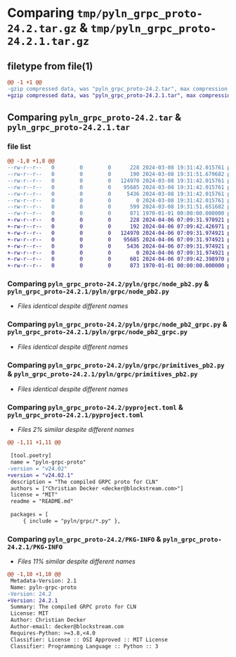 # Comparing `tmp/pyln_grpc_proto-24.2.tar.gz` & `tmp/pyln_grpc_proto-24.2.1.tar.gz`

## filetype from file(1)

```diff
@@ -1 +1 @@
-gzip compressed data, was "pyln_grpc_proto-24.2.tar", max compression
+gzip compressed data, was "pyln_grpc_proto-24.2.1.tar", max compression
```

## Comparing `pyln_grpc_proto-24.2.tar` & `pyln_grpc_proto-24.2.1.tar`

### file list

```diff
@@ -1,8 +1,8 @@
--rw-r--r--   0        0        0      228 2024-03-08 19:31:42.015761 pyln_grpc_proto-24.2/README.md
--rw-r--r--   0        0        0      190 2024-03-08 19:31:51.679682 pyln_grpc_proto-24.2/pyln/grpc/__init__.py
--rw-r--r--   0        0        0   124970 2024-03-08 19:31:42.015761 pyln_grpc_proto-24.2/pyln/grpc/node_pb2.py
--rw-r--r--   0        0        0    95685 2024-03-08 19:31:42.015761 pyln_grpc_proto-24.2/pyln/grpc/node_pb2_grpc.py
--rw-r--r--   0        0        0     5436 2024-03-08 19:31:42.015761 pyln_grpc_proto-24.2/pyln/grpc/primitives_pb2.py
--rw-r--r--   0        0        0        0 2024-03-08 19:31:42.015761 pyln_grpc_proto-24.2/pyln/grpc/py.typed
--rw-r--r--   0        0        0      599 2024-03-08 19:31:51.651682 pyln_grpc_proto-24.2/pyproject.toml
--rw-r--r--   0        0        0      871 1970-01-01 00:00:00.000000 pyln_grpc_proto-24.2/PKG-INFO
+-rw-r--r--   0        0        0      228 2024-04-06 07:09:31.970921 pyln_grpc_proto-24.2.1/README.md
+-rw-r--r--   0        0        0      192 2024-04-06 07:09:42.426971 pyln_grpc_proto-24.2.1/pyln/grpc/__init__.py
+-rw-r--r--   0        0        0   124970 2024-04-06 07:09:31.974921 pyln_grpc_proto-24.2.1/pyln/grpc/node_pb2.py
+-rw-r--r--   0        0        0    95685 2024-04-06 07:09:31.974921 pyln_grpc_proto-24.2.1/pyln/grpc/node_pb2_grpc.py
+-rw-r--r--   0        0        0     5436 2024-04-06 07:09:31.974921 pyln_grpc_proto-24.2.1/pyln/grpc/primitives_pb2.py
+-rw-r--r--   0        0        0        0 2024-04-06 07:09:31.974921 pyln_grpc_proto-24.2.1/pyln/grpc/py.typed
+-rw-r--r--   0        0        0      601 2024-04-06 07:09:42.398970 pyln_grpc_proto-24.2.1/pyproject.toml
+-rw-r--r--   0        0        0      873 1970-01-01 00:00:00.000000 pyln_grpc_proto-24.2.1/PKG-INFO
```

### Comparing `pyln_grpc_proto-24.2/pyln/grpc/node_pb2.py` & `pyln_grpc_proto-24.2.1/pyln/grpc/node_pb2.py`

 * *Files identical despite different names*

### Comparing `pyln_grpc_proto-24.2/pyln/grpc/node_pb2_grpc.py` & `pyln_grpc_proto-24.2.1/pyln/grpc/node_pb2_grpc.py`

 * *Files identical despite different names*

### Comparing `pyln_grpc_proto-24.2/pyln/grpc/primitives_pb2.py` & `pyln_grpc_proto-24.2.1/pyln/grpc/primitives_pb2.py`

 * *Files identical despite different names*

### Comparing `pyln_grpc_proto-24.2/pyproject.toml` & `pyln_grpc_proto-24.2.1/pyproject.toml`

 * *Files 2% similar despite different names*

```diff
@@ -1,11 +1,11 @@
 
 [tool.poetry]
 name = "pyln-grpc-proto"
-version = "v24.02"
+version = "v24.02.1"
 description = "The compiled GRPC proto for CLN"
 authors = ["Christian Decker <decker@blockstream.com>"]
 license = "MIT"
 readme = "README.md"
 
 packages = [
     { include = "pyln/grpc/*.py" },
```

### Comparing `pyln_grpc_proto-24.2/PKG-INFO` & `pyln_grpc_proto-24.2.1/PKG-INFO`

 * *Files 11% similar despite different names*

```diff
@@ -1,10 +1,10 @@
 Metadata-Version: 2.1
 Name: pyln-grpc-proto
-Version: 24.2
+Version: 24.2.1
 Summary: The compiled GRPC proto for CLN
 License: MIT
 Author: Christian Decker
 Author-email: decker@blockstream.com
 Requires-Python: >=3.8,<4.0
 Classifier: License :: OSI Approved :: MIT License
 Classifier: Programming Language :: Python :: 3
```


